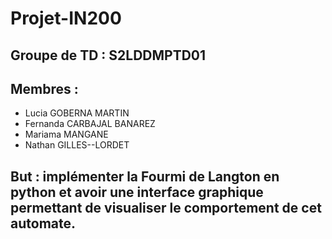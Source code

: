 # Projet-IN200

## Groupe de TD : S2LDDMPTD01

## Membres :

- Lucia GOBERNA MARTIN
- Fernanda CARBAJAL BANAREZ 
- Mariama MANGANE
- Nathan GILLES--LORDET


## But : implémenter la Fourmi de Langton en python et avoir une interface graphique permettant de visualiser le comportement de cet automate.


